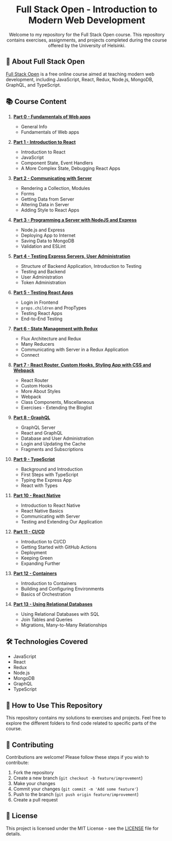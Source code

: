 
<div align="center">
  <h1>Full Stack Open - Introduction to Modern Web Development</h1>
  <p>
    Welcome to my repository for the Full Stack Open course. This repository contains exercises, assignments, and projects completed during the course offered by the University of Helsinki.
  </p>
</div>

## 🚀 About Full Stack Open

[Full Stack Open](https://fullstackopen.com/en/) is a free online course aimed at teaching modern web development, including JavaScript, React, Redux, Node.js, MongoDB, GraphQL, and TypeScript.

## 📚 Course Content

1. **[Part 0 - Fundamentals of Web apps](./part0)**
   - General Info
   - Fundamentals of Web apps

2. **[Part 1 - Introduction to React](./part1)**
   - Introduction to React
   - JavaScript
   - Component State, Event Handlers
   - A More Complex State, Debugging React Apps

3. **[Part 2 - Communicating with Server](./part2)**
   - Rendering a Collection, Modules
   - Forms
   - Getting Data from Server
   - Altering Data in Server
   - Adding Style to React Apps

4. **[Part 3 - Programming a Server with NodeJS and Express](./part3)**
   - Node.js and Express
   - Deploying App to Internet
   - Saving Data to MongoDB
   - Validation and ESLint

5. **[Part 4 - Testing Express Servers, User Administration](./part4)**
   - Structure of Backend Application, Introduction to Testing
   - Testing and Backend
   - User Administration
   - Token Administration

6. **[Part 5 - Testing React Apps](./part5)**
   - Login in Frontend
   - `props.children` and PropTypes
   - Testing React Apps
   - End-to-End Testing

7. **[Part 6 - State Management with Redux](./part6)**
   - Flux Architecture and Redux
   - Many Reducers
   - Communicating with Server in a Redux Application
   - Connect

8. **[Part 7 - React Router, Custom Hooks, Styling App with CSS and Webpack](./part7)**
   - React Router
   - Custom Hooks
   - More About Styles
   - Webpack
   - Class Components, Miscellaneous
   - Exercises - Extending the Bloglist

9. **[Part 8 - GraphQL](./part8)**
   - GraphQL Server
   - React and GraphQL
   - Database and User Administration
   - Login and Updating the Cache
   - Fragments and Subscriptions

10. **[Part 9 - TypeScript](./part9)**
    - Background and Introduction
    - First Steps with TypeScript
    - Typing the Express App
    - React with Types

11. **[Part 10 - React Native](./part10)**
    - Introduction to React Native
    - React Native Basics
    - Communicating with Server
    - Testing and Extending Our Application

12. **[Part 11 - CI/CD](./part11)**
    - Introduction to CI/CD
    - Getting Started with GitHub Actions
    - Deployment
    - Keeping Green
    - Expanding Further

13. **[Part 12 - Containers](./part12)**
    - Introduction to Containers
    - Building and Configuring Environments
    - Basics of Orchestration

14. **[Part 13 - Using Relational Databases](./part13)**
    - Using Relational Databases with SQL
    - Join Tables and Queries
    - Migrations, Many-to-Many Relationships

## 🛠️ Technologies Covered

- JavaScript
- React
- Redux
- Node.js
- MongoDB
- GraphQL
- TypeScript

## 🌟 How to Use This Repository

This repository contains my solutions to exercises and projects. Feel free to explore the different folders to find code related to specific parts of the course.

## 🤝 Contributing

Contributions are welcome! Please follow these steps if you wish to contribute:

1. Fork the repository
2. Create a new branch (`git checkout -b feature/improvement`)
3. Make your changes
4. Commit your changes (`git commit -m 'Add some feature'`)
5. Push to the branch (`git push origin feature/improvement`)
6. Create a pull request

## 📝 License

This project is licensed under the MIT License - see the [LICENSE](LICENSE) file for details.
